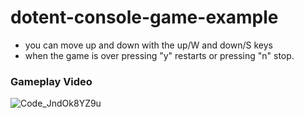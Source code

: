 # dotent-console-game-example
* you can move up and down with the up/W and down/S keys
* when the game is over pressing "y" restarts or pressing "n" stop.
### Gameplay Video
![Code_JndOk8YZ9u](https://github.com/Furtsy/dotent-console-game-example/assets/43937364/afe641d8-1ff8-4500-84b1-017288a876f3)
